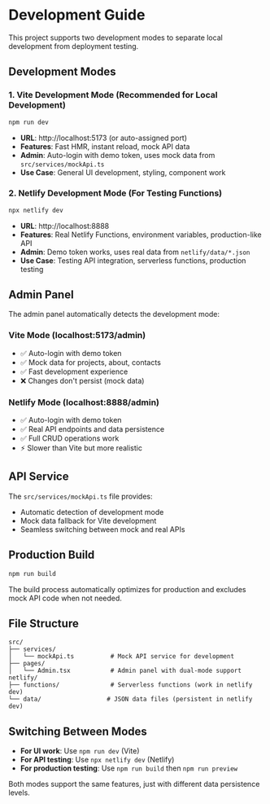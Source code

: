 # Development Guide

This project supports two development modes to separate local development from deployment testing.

## Development Modes

### 1. Vite Development Mode (Recommended for Local Development)
```bash
npm run dev
```
- **URL**: http://localhost:5173 (or auto-assigned port)
- **Features**: Fast HMR, instant reload, mock API data
- **Admin**: Auto-login with demo token, uses mock data from `src/services/mockApi.ts`
- **Use Case**: General UI development, styling, component work

### 2. Netlify Development Mode (For Testing Functions)
```bash
npx netlify dev
```
- **URL**: http://localhost:8888
- **Features**: Real Netlify Functions, environment variables, production-like API
- **Admin**: Demo token works, uses real data from `netlify/data/*.json`
- **Use Case**: Testing API integration, serverless functions, production testing

## Admin Panel

The admin panel automatically detects the development mode:

### Vite Mode (localhost:5173/admin)
- ✅ Auto-login with demo token
- ✅ Mock data for projects, about, contacts
- ✅ Fast development experience
- ❌ Changes don't persist (mock data)

### Netlify Mode (localhost:8888/admin)
- ✅ Auto-login with demo token
- ✅ Real API endpoints and data persistence
- ✅ Full CRUD operations work
- ⚡ Slower than Vite but more realistic

## API Service

The `src/services/mockApi.ts` file provides:
- Automatic detection of development mode
- Mock data fallback for Vite development
- Seamless switching between mock and real APIs

## Production Build

```bash
npm run build
```

The build process automatically optimizes for production and excludes mock API code when not needed.

## File Structure

```
src/
├── services/
│   └── mockApi.ts          # Mock API service for development
├── pages/
│   └── Admin.tsx           # Admin panel with dual-mode support
netlify/
├── functions/              # Serverless functions (work in netlify dev)
└── data/                  # JSON data files (persistent in netlify dev)
```

## Switching Between Modes

- **For UI work**: Use `npm run dev` (Vite)
- **For API testing**: Use `npx netlify dev` (Netlify)
- **For production testing**: Use `npm run build` then `npm run preview`

Both modes support the same features, just with different data persistence levels.
